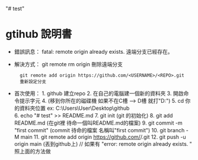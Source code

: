 "# test" 

 # gtihub 說明書

- 錯誤訊息：	
		fatal: remote origin already exists.
		遠端分支已經存在。

- 解決方式：	
		git remote rm origin
		刪除遠端分支

		git remote add origin https://github.com/<USERNAME>/<REPO>.git
		重新設定分支

- 首次使用：
		1. github 建立repo
		2. 在自己的電腦建一個新的資料夾
		3. 開啟命令提示字元
		4. (移到你所在的磁碟機 如果不在C槽 --> D槽 就打"D:")
		5. cd 你的資料夾位置 ex: C:\Users\User\Desktop\github\
		6. echo "# test" >> README.md
		7. git init (git 的初始化)
		8. git add README.md (在git裡 待命一個叫README.md的檔案)
		9. git commit -m "first commit" (commit 待命的檔案 名稱叫"first commit")
		10. git branch -M main
		11. git remote add origin https://github.com/<USERNAME>/<REPO>.git
		12. git push -u origin main (丟到github上)
		// 如果有 "error: remote origin already exists. " 照上面的方法做
		
